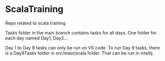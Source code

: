 # ScalaTraining
Repo related to scala training

Tasks folder in the main branch contains tasks for all days. One folder for each day named Day1, Day2...

Day 1 to Day 8 tasks can only be run on VS code.
To run Day 9 tasks, there is a Day9Tasks folder in src/main/scala folder. That can be run in intellij.
